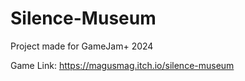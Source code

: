# Silence-Museum
Project made for GameJam+ 2024

Game Link: https://magusmag.itch.io/silence-museum
